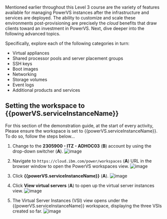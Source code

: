 Mentioned earlier throughout this Level 3 course are the variety of features available for managing PowerVS instances after the infrastructure and services are deployed. The ability to customize and scale these environments post-provisioning are precisely the *cloud* benefits that draw clients toward an investment in PowerVS. Next, dive deeper into the following advanced topics.

Specifically, explore each of the following categories in turn: 

- Virtual appliances
- Shared processor pools and server placement groups
- SSH keys
- Boot images
- Networking
- Storage volumes
- Event logs
- Additional products and services

## Setting the workspace to {{powerVS.serviceInstanceName}}

For this section of the demonstration guide, at the start of every activity, Please ensure the workspace is set to {{powerVS.serviceInstanceName}}. To do so, follow the steps below...

1. Change to the **2305900 - ITZ - ADHOC03** (**B**) account by using the drop-down switcher (**A**).
   ![image](https://github.com/user-attachments/assets/0e344a3a-feb1-4bf0-87ce-9cd90a97db97)

2. Navigate to `https://cloud.ibm.com/power/workspaces` (**A**) URL in the browser window to open the PowerVS workspaces view.
   ![image](https://github.com/user-attachments/assets/da9a77fe-c7a8-4187-a391-b4e740a8cf46)

3. Click **{{powerVS.serviceInstanceName}}** (**A**).
   ![image](https://github.com/user-attachments/assets/9c6b8b7a-e371-40ea-a402-fc70e1f41b98)

4. Click **View virtual servers** (**A**) to open up the virtual server instances view.
   ![image](https://github.com/user-attachments/assets/839db932-58f0-4a3c-8769-4215e789ae46)

5. The Virtual Server Instances (VSI) view opens under the {{powerVS.serviceInstanceName}} workspace, displaying the three VSIs created so far.
   ![image](https://github.com/user-attachments/assets/57563373-428c-4bb1-bba5-ab02205b6542)
